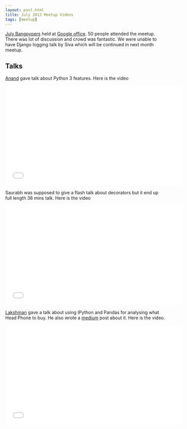 ```yaml
---
layout: post.html
title: July 2013 Meetup Videos
tags: [meetup]
---
```


[July Bangpypers](http://www.meetup.com/BangPypers/events/125800162/) held at [Google office](https://plus.google.com/114807798068889546646/about?gl=in&hl=en). 50 people attended the meetup. There was lot of discussion and crowd 
was fantastic. We were unable to have Django logging talk by Siva which will be continued in next month meetup.

Talks
---

[Anand][] gave talk about Python 3 features. Here is the video
<iframe width="560" height="315" src="//www.youtube-nocookie.com/embed/-9ibZ5w776Q?list=PL6GW05BfqWIfjFsoxJTnE4g7ddFkO5ZtG" frameborder="0" allowfullscreen></iframe>

Saurabh was supposed to give a flash talk about decorators but it end up full length 38 mins talk. Here is the video
<iframe width="560" height="315" src="//www.youtube-nocookie.com/embed/RLbEh7MEKSs?list=PL6GW05BfqWIfjFsoxJTnE4g7ddFkO5ZtG" frameborder="0" allowfullscreen></iframe>

[Lakshman][] gave a talk about using IPython and Pandas for analysing what Head Phone to buy. He also wrote a [medium][] post about it. Here is the video.
<iframe width="560" height="315" src="//www.youtube-nocookie.com/embed/DsYxOOqgveE?list=PL6GW05BfqWIfjFsoxJTnE4g7ddFkO5ZtG" frameborder="0" allowfullscreen></iframe>

[Anand]: http://anandology.com
[web.py]: http://webpy.org/
[Lakshman]: https://twitter.com/becomingGuru
[medium]: https://medium.com/p/128048074e9f
